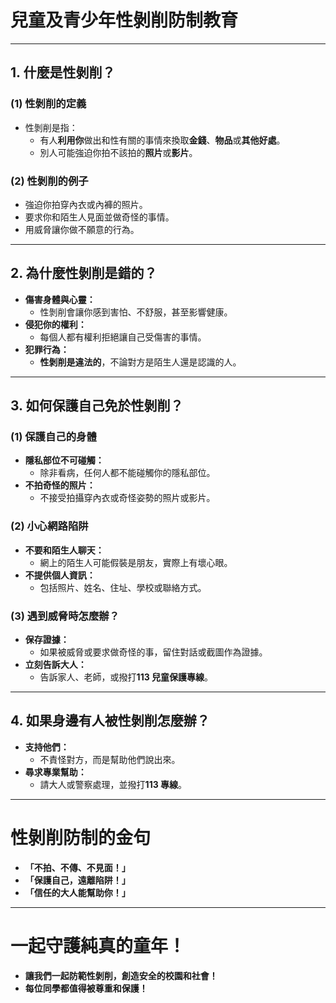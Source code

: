 # **兒童及青少年性剝削防制教育**

---

## **1. 什麼是性剝削？**

### **(1) 性剝削的定義**
- 性剝削是指：
  - 有人**利用你**做出和性有關的事情來換取**金錢**、**物品**或**其他好處**。
  - 別人可能強迫你拍不該拍的**照片**或**影片**。

### **(2) 性剝削的例子**
- 強迫你拍穿內衣或內褲的照片。
- 要求你和陌生人見面並做奇怪的事情。
- 用威脅讓你做不願意的行為。

---

## **2. 為什麼性剝削是錯的？**
- **傷害身體與心靈：**
  - 性剝削會讓你感到害怕、不舒服，甚至影響健康。
- **侵犯你的權利：**
  - 每個人都有權利拒絕讓自己受傷害的事情。
- **犯罪行為：**
  - **性剝削是違法的**，不論對方是陌生人還是認識的人。

---

## **3. 如何保護自己免於性剝削？**

### **(1) 保護自己的身體**
- **隱私部位不可碰觸：**
  - 除非看病，任何人都不能碰觸你的隱私部位。
- **不拍奇怪的照片：**
  - 不接受拍攝穿內衣或奇怪姿勢的照片或影片。

### **(2) 小心網路陷阱**
- **不要和陌生人聊天：**
  - 網上的陌生人可能假裝是朋友，實際上有壞心眼。
- **不提供個人資訊：**
  - 包括照片、姓名、住址、學校或聯絡方式。

### **(3) 遇到威脅時怎麼辦？**
- **保存證據：**
  - 如果被威脅或要求做奇怪的事，留住對話或截圖作為證據。
- **立刻告訴大人：**
  - 告訴家人、老師，或撥打**113 兒童保護專線**。

---

## **4. 如果身邊有人被性剝削怎麼辦？**
- **支持他們：**
  - 不責怪對方，而是幫助他們說出來。
- **尋求專業幫助：**
  - 請大人或警察處理，並撥打**113 專線**。

---

# **性剝削防制的金句**
- **「不拍、不傳、不見面！」**
- **「保護自己，遠離陷阱！」**
- **「信任的大人能幫助你！」**

---

# **一起守護純真的童年！**
- **讓我們一起防範性剝削，創造安全的校園和社會！**
- **每位同學都值得被尊重和保護！**
